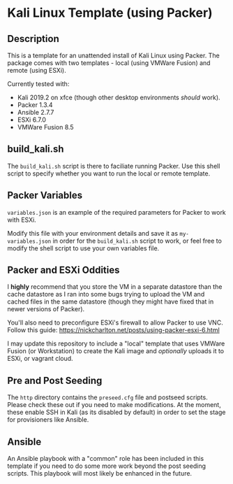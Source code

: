# Kali Linux Template (using Packer)

## Description

This is a template for an unattended install of Kali Linux using Packer. The package comes with two templates - local (using VMWare Fusion) and remote (using ESXi).

Currently tested with:
  * Kali 2019.2 on xfce (though other desktop environments *should* work).
  * Packer 1.3.4
  * Ansible 2.7.7
  * ESXi 6.7.0
  * VMWare Fusion 8.5

## build_kali.sh

The `build_kali.sh` script is there to faciliate running Packer. Use this shell script to specify whether you want to run the local or remote template.

## Packer Variables

`variables.json` is an example of the required parameters for Packer to work with ESXi. 

Modify this file with your environment details and save it as `my-variables.json` in order for the `build_kali.sh` script to work, or feel free to modify the shell script to use your own variables file. 

## Packer and ESXi Oddities

I **highly** recommend that you store the VM in a separate datastore than the cache datastore as I ran into some bugs trying to upload the VM and cached files in the same datastore (though they might have fixed that in newer versions of Packer).

You'll also need to preconfigure ESXi's firewall to allow Packer to use VNC. Follow this guide: 
https://nickcharlton.net/posts/using-packer-esxi-6.html

I may update this repository to include a "local" template that uses VMWare Fusion (or Workstation) to create the Kali image and *optionally* uploads it to ESXi, or vagrant cloud.


## Pre and Post Seeding

The `http` directory contains the `preseed.cfg` file and postseed scripts. Please check these out if you need to make modifications. At the moment, these enable SSH in Kali (as its disabled by default) in order to set the stage for provisioners like Ansible.

## Ansible

An Ansible playbook with a "common" role has been included in this template if you need to do some more work beyond the post seeding scripts. This playbook will most likely be enhanced in the future.

